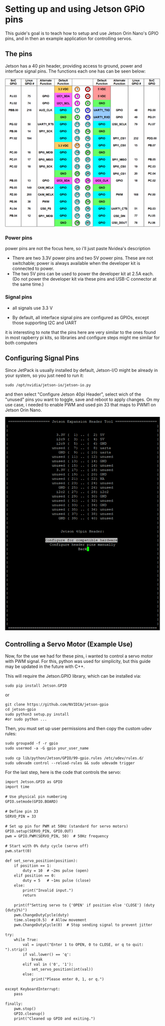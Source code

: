 # Setting up and using Jetson GPiO pins

This guide's goal is to teach how to setup and use Jetson Orin Nano's 
GPIO pins, and in then an example application for controlling servos.

## The pins

Jetson has a 40 pin header, providing access to ground, power and interface signal pins.
The functions each one has can be seen below:

![pin layout](assets/jetson_pin_layout.png)

### Power pins

power pins are not the focus here, so i'll just paste Nvidea's description

- There are two 3.3V power pins and two 5V power pins. These are not switchable; power is always available when the developer kit is connected to power.
-   The two 5V pins can be used to power the developer kit at 2.5A each. (Do not power the developer  kit via these pins and USB-C connector at the same time.)

### Signal pins

- all signals use 3.3 V

- By default, all interface signal pins are configured as GPIOs, except those supporting I2C and UART 

it is interesting to note that the pins here are very similar to the ones found in most rapberry pi kits, so libraries and configure steps might me similar for both computers

## Configuring Signal Pins

Since JetPack is usually installed by default, Jetson-I/O might be already in your system, so you just need to run it:

```shell
sudo /opt/nvidia/jetson-io/jetson-io.py
```
and then select "Configure Jetson 40pi Header", select wich of the "unused" pins you want to toggle, save and reboot to apply changes. On my use case, i needed to enable PWM and used pin 33 that maps to PWM1 on Jetson Orin Nano.

![Header screen](assets/HeaderScreen.svg)

## Controlling a Servo Motor (Example Use)

Now, for the use we had for these pins, i wanted to control a servo motor with PWM signal. For this, python was used for simplicity, but this guide may be updated in the future with C++.

This will require the Jetson.GPIO library, which can be installed via:

```shell
sudo pip install Jetson.GPIO
```

or 

```shell
git clone https://github.com/NVIDIA/jetson-gpio
cd jetson-gpio
sudo python3 setup.py install 
#or sudo python ...
```
Then, you must set up user permissions and then copy the custom udev rules:

```shell
sudo groupadd -f -r gpio
sudo usermod -a -G gpio your_user_name

sudo cp lib/python/Jetson/GPIO/99-gpio.rules /etc/udev/rules.d/
sudo udevadm control --reload-rules && sudo udevadm trigger
```

For the last step, here is the code that controls the servo: 

```python3
import Jetson.GPIO as GPIO
import time

# Use physical pin numbering
GPIO.setmode(GPIO.BOARD)

# Define pin 33
SERVO_PIN = 33

# Set up pin for PWM at 50Hz (standard for servo motors)
GPIO.setup(SERVO_PIN, GPIO.OUT)
pwm = GPIO.PWM(SERVO_PIN, 50)  # 50Hz frequency

# Start with 0% duty cycle (servo off)
pwm.start(0)

def set_servo_position(position):
    if position == 1:
        duty = 10  # ~2ms pulse (open)
    elif position == 0:
        duty = 5   # ~1ms pulse (close)
    else:
        print("Invalid input.")
        return

    print(f"Setting servo to {'OPEN' if position else 'CLOSE'} (duty {duty}%)")
    pwm.ChangeDutyCycle(duty)
    time.sleep(0.5)  # Allow movement
    pwm.ChangeDutyCycle(0)  # Stop sending signal to prevent jitter

try:
    while True:
        val = input("Enter 1 to OPEN, 0 to CLOSE, or q to quit: ").strip()
        if val.lower() == 'q':
            break
        elif val in ('0', '1'):
            set_servo_position(int(val))
        else:
            print("Please enter 0, 1, or q.")

except KeyboardInterrupt:
    pass

finally:
    pwm.stop()
    GPIO.cleanup()
    print("Cleaned up GPIO and exiting.")
```


